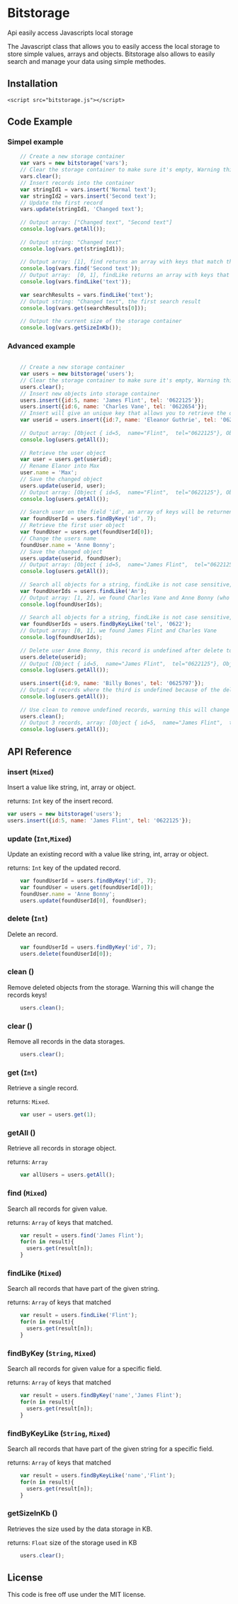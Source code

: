 # Bitstorage
Api easily access Javascripts local storage

The Javascript class that allows you to easily access the local storage to store simple values, arrays and objects.
Bitstorage also allows to easily search and manage your data using simple methodes.

## Installation
```
<script src="bitstorage.js"></script>
```

## Code Example
### Simpel example
```js
    // Create a new storage container
    var vars = new bitstorage('vars');
    // Clear the storage container to make sure it's empty, Warning this will Delete all previous entries!
    vars.clear();
    // Insert records into the container
    var stringId1 = vars.insert('Normal text');
    var stringId2 = vars.insert('Second text');
    // Update the first record
    vars.update(stringId1, 'Changed text');
    
    // Output array: ["Changed text", "Second text"]
    console.log(vars.getAll());
    
    // Output string: "Changed text"
    console.log(vars.get(stringId1));
    
    // Output array: [1], find returns an array with keys that match the search query, use get() to retrieve the contents
    console.log(vars.find('Second text'));
    // Output array:  [0, 1], findLike returns an array with keys that match the search query, use get() to retrieve the contents
    console.log(vars.findLike('text'));
    
    var searchResults = vars.findLike('text');
    // Output string: "Changed text", the first search result
    console.log(vars.get(searchResults[0]));
    
    // Output the current size of the storage container
    console.log(vars.getSizeInKb());
```

### Advanced example

```js
    
    // Create a new storage container
    var users = new bitstorage('users');
    // Clear the storage container to make sure it's empty, Warning this will Delete all previous entries!
    users.clear();
    // Insert new objects into storage container
    users.insert({id:5, name: 'James Flint', tel: '0622125'});
    users.insert({id:6, name: 'Charles Vane', tel: '0622654'});
    // Insert will give an unique key that allows you to retrieve the object
    var userid = users.insert({id:7, name: 'Eleanor Guthrie', tel: '062987'});
    
    // Output array: [Object { id=5,  name="Flint",  tel="0622125"}, Object { id=6,  name="Jack",  tel="0622654"}, Object { id=7,  name="Elanor",  tel="062987"}]
    console.log(users.getAll());
    
    // Retrieve the user object
    var user = users.get(userid);
    // Rename Elanor into Max
    user.name = 'Max';
    // Save the changed object
    users.update(userid, user);
    // Output array: [Object { id=5,  name="Flint",  tel="0622125"}, Object { id=6,  name="Jack",  tel="0622654"}, Object { id=7,  name="Max",  tel="062987"}]
    console.log(users.getAll());
    
    // Search user on the field 'id', an array of keys will be returnend
    var foundUserId = users.findByKey('id', 7);
    // Retrieve the first user object
    var foundUser = users.get(foundUserId[0]);
    // Change the users name
    foundUser.name = 'Anne Bonny';
    // Save the changed object
    users.update(userid, foundUser);
    // Output array: [Object { id=5,  name="James Flint",  tel="0622125"}, Object { id=6,  name="Charles Vane",  tel="0622654"}, Object { id=7,  name="Anne Bonny",  tel="062987"}]
    console.log(users.getAll());
    
    // Search all objects for a string, findLike is not case sensitive, unlike find that is case sensitive
    var foundUserIds = users.findLike('An');
    // Output array: [1, 2], we found Charles Vane and Anne Bonny (who replaced Eleanor Guthrie)
    console.log(foundUserIds);
    
    // Search all objects for a string, findLike is not case sensitive, unlike find that is case sensitive
    var foundUserIds = users.findByKeyLike('tel', '0622');
    // Output array: [0, 1], we found James Flint and Charles Vane
    console.log(foundUserIds);
    
    // Delete user Anne Bonny, this record is undefined after delete to keep the key structure intact.
    users.delete(userid);
    // Output [Object { id=5,  name="James Flint",  tel="0622125"}, Object { id=6,  name="Charles Vane",  tel="0622654"}, undefined]
    console.log(users.getAll());
    
    users.insert({id:9, name: 'Billy Bones', tel: '0625797'});
    // Output 4 records where the third is undefined because of the delete
    console.log(users.getAll());
    
    // Use clean to remove undefined records, warning this will change the existing keys!
    users.clean();
    // Output 3 records, array: [Object { id=5,  name="James Flint",  tel="0622125"}, Object { id=6,  name="Charles Vane",  tel="0622654"}, Object { id=9,  name="Billy Bones",  tel="0625797"}]
    console.log(users.getAll());
```

## API Reference

### insert (`Mixed`)
Insert a value like string, int, array or object.

returns: `Int` key of the insert record.
```js
var users = new bitstorage('users');
users.insert({id:5, name: 'James Flint', tel: '0622125'});
```

### update (`Int`,`Mixed`)
Update an existing record with a value like string, int, array or object.

returns: `Int` key of the updated record.
```js
    var foundUserId = users.findByKey('id', 7);
    var foundUser = users.get(foundUserId[0]);
    foundUser.name = 'Anne Bonny';
    users.update(foundUserId[0], foundUser);
```

### delete (`Int`)
Delete an record.
```js
    var foundUserId = users.findByKey('id', 7);
    users.delete(foundUserId[0]);
```

### clean ()
Remove deleted objects from the storage.
Warning this will change the records keys!
```js
    users.clean();
```

### clear ()
Remove all records in the data storages.
```js
    users.clear();
```

### get (`Int`)
Retrieve a single record.

returns: `Mixed`.
```js
    var user = users.get(1);
```

### getAll ()
Retrieve all records in storage object.

returns: `Array`
```js
    var allUsers = users.getAll();
```

### find (`Mixed`)
Search all records for given value.

returns: `Array` of keys that matched.
```js
    var result = users.find('James Flint');
    for(n in result){
      users.get(result[n]);
    }
```

### findLike (`Mixed`)
Search all records that have part of the given string.

returns: `Array` of keys that matched
```js
    var result = users.findLike('Flint');
    for(n in result){
      users.get(result[n]);
    }
```

### findByKey (`String`, `Mixed`)
Search all records for given value for a specific field.

returns: `Array` of keys that matched
```js
    var result = users.findByKey('name','James Flint');
    for(n in result){
      users.get(result[n]);
    }
```

### findByKeyLike (`String`, `Mixed`)
Search all records that have part of the given string for a specific field.

returns: `Array` of keys that matched
```js
    var result = users.findByKeyLike('name','Flint');
    for(n in result){
      users.get(result[n]);
    }
```

### getSizeInKb ()
Retrieves the size used by the data storage in KB.

returns: `Float` size of the storage used in KB
```js
    users.clear();
```


## License

This code is free off use under the MIT license.
